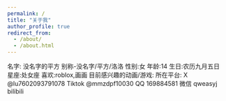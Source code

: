 ```yaml
---
permalink: /
title: "关于我"
author_profile: true
redirect_from: 
  - /about/
  - /about.html
---
```


名字:
没名字的平方
别称-没名字/平方/洛洛
性别:女
年龄:14
生日:农历九月五日
星座:处女座
喜欢:roblox,画画
目前感兴趣的动画/游戏:
所在平台:
X        @lu7602093791078
Tiktok   @mmzdpf10030
QQ       169884581
微信      qweasyj
bilibili 
